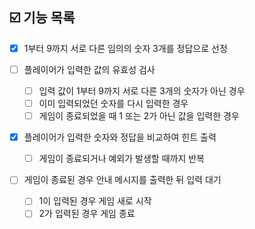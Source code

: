 ## ☑️ 기능 목록

- [x] 1부터 9까지 서로 다른 임의의 숫자 3개를 정답으로 선정

- [ ] 플레이어가 입력한 값의 유효성 검사

  - [ ] 입력 값이 1부터 9까지 서로 다른 3개의 숫자가 아닌 경우
  - [ ] 이미 입력되었던 숫자를 다시 입력한 경우
  - [ ] 게임이 종료되었을 때 1 또는 2가 아닌 값을 입력한 경우

- [x] 플레이어가 입력한 숫자와 정답을 비교하여 힌트 출력

  - [ ] 게임이 종료되거나 예외가 발생할 때까지 반복

- [ ] 게임이 종료된 경우 안내 메시지를 출력한 뒤 입력 대기

  - [ ] 1이 입력된 경우 게임 새로 시작
  - [ ] 2가 입력된 경우 게임 종료
